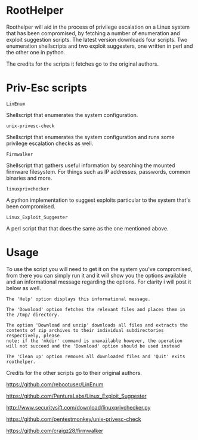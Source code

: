 # RootHelper
Roothelper will aid in the process of privilege escalation on a Linux system that has been compromised, by fetching a number of enumeration
and exploit suggestion scripts. The latest version downloads four scripts. Two enumeration shellscripts and two exploit suggesters, one written in perl and the other one in python.

The credits for the scripts it fetches go to the original authors.



# Priv-Esc scripts

```
LinEnum
```
Shellscript that enumerates the system configuration.
```
unix-privesc-check 
```
Shellscript that enumerates the system configuration and runs some privilege escalation checks as well.
```
Firmwalker
```
Shellscript that gathers useful information by searching the mounted firmware filesystem. For things such as IP addresses, passwords, common binaries and more. 
```
linuxprivchecker
```
A python implementation to suggest exploits particular to the system that's been compromised.

```
Linux_Exploit_Suggester
```
A perl script that that does the same as the one mentioned above.

# Usage

To use the script you will need to get it on the system you've compromised, from there you can simply run it and it will show you the options available and an informational message regarding the options. For clarity i will post it below as well.

```
The 'Help' option displays this informational message.

The 'Download' option fetches the relevant files and places them in the /tmp/ directory.

The option 'Download and unzip' downloads all files and extracts the contents of zip archives to their individual subdirectories respectively, please
note; if the 'mkdir' command is unavailable however, the operation will not succeed and the 'Download' option should be used instead

The 'Clean up' option removes all downloaded files and 'Quit' exits roothelper.
```



Credits for the other scripts go to their original authors.

https://github.com/rebootuser/LinEnum

https://github.com/PenturaLabs/Linux_Exploit_Suggester

http://www.securitysift.com/download/linuxprivchecker.py

https://github.com/pentestmonkey/unix-privesc-check

https://github.com/craigz28/firmwalker
